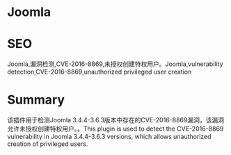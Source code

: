 # Joomla
# SEO
Joomla,漏洞检测,CVE-2016-8869,未授权创建特权用户。Joomla,vulnerability detection,CVE-2016-8869,unauthorized privileged user creation
# Summary
该插件用于检测Joomla 3.4.4-3.6.3版本中存在的CVE-2016-8869漏洞，该漏洞允许未授权创建特权用户。。This plugin is used to detect the CVE-2016-8869 vulnerability in Joomla 3.4.4-3.6.3 versions, which allows unauthorized creation of privileged users.
